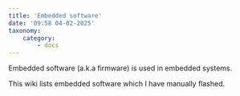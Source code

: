 ```yaml
---
title: 'Embedded software'
date: '09:58 04-02-2025'
taxonomy:
    category:
        - docs
---
```


Embedded software (a.k.a firmware) is used in embedded systems.

This wiki lists embedded software which I have manually flashed.